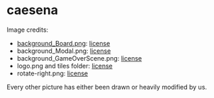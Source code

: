 # caesena

Image credits:
* [background_Board.png](https://images.pexels.com/photos/235985/pexels-photo-235985.jpeg): [license](https://www.pexels.com/license/)
* background_Modal.png: [license](https://www.pngwing.com/en/free-png-ddmgx)
* background_GameOverScene.png: [license](https://www.pxfuel.com/en/desktop-wallpaper-pqhbm)
* logo.png and tiles folder: [license](https://github.com/tsaglam/Carcassonne/tree/master/src/main/resources/tiles)
* rotate-right.png: [license](https://www.flaticon.com/free-icon/rotate_3114862?term=rotate&page=1&position=33&origin=search&related_id=3114862)

Every other picture has either been drawn or heavily modified by us.
